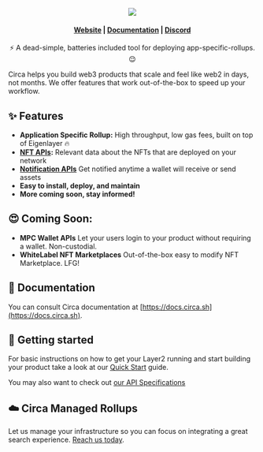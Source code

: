 

<p align="center">
  <img src="https://shards.dev/wp-content/uploads/2023/06/shards-logo-black.png">
</p>

<h4 align="center">
  <a href="https://bit.ly/3N5O6DR">Website</a> |
  <a href="https://docs.shards.dev">Documentation</a> |
  <a href="https://bit.ly/3oHYhEM">Discord</a>
</h4>



<p align="center">⚡ A dead-simple, batteries included tool for deploying app-specific-rollups. 😌</p>

Circa helps you build web3 products that scale and feel like web2 in days, not months. We offer features that work out-of-the-box to speed up your workflow.



## ✨ Features

- **Application Specific Rollup:** High throughput, low gas fees, built on top of Eigenlayer 🔥
- **[NFT APIs](#):**  Relevant data about the NFTs that are deployed on your network
- **[Notification APIs](#)** Get notified anytime a wallet will receive or send assets
- **Easy to install, deploy, and maintain**
-  **More coming soon, stay informed!**



## 😍 Coming Soon:

- **MPC Wallet APIs** Let your users login to your product without requiring a wallet. Non-custodial.
- **WhiteLabel NFT Marketplaces** Out-of-the-box easy to modify NFT Marketplace. LFG!

## 📖 Documentation

You can consult Circa documentation at [https://docs.circa.sh](https://docs.circa.sh).

## 🚀 Getting started

For basic instructions on how to get your Layer2 running and start building your product take a look at our [Quick Start](https://circa.sh/how-to-deploy-your-own-layer2-on-ethereum/) guide.

You may also want to check out [our API Specifications](#) 

## ☁️ Circa Managed Rollups

Let us manage your infrastructure so you can focus on integrating a great search experience. [Reach us today](#).
